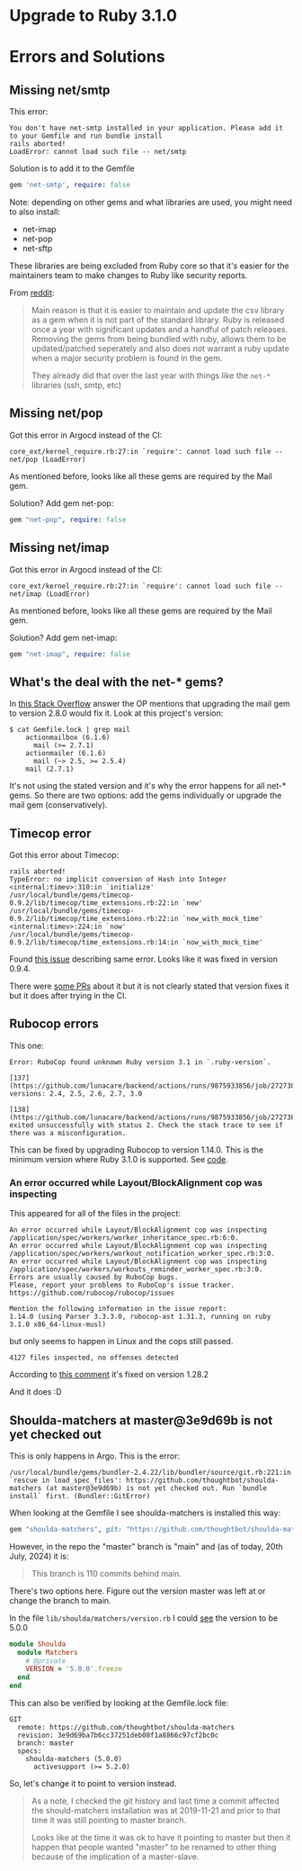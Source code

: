 # Upgrade to Ruby 3.1.0

# Errors and Solutions

## Missing net/smtp

This error:
```
You don't have net-smtp installed in your application. Please add it to your Gemfile and run bundle install
rails aborted!
LoadError: cannot load such file -- net/smtp
```

Solution is to add it to the Gemfile
```ruby
gem 'net-smtp', require: false
```

Note: depending on other gems and what libraries are used, you might need to also install:

- net-imap
- net-pop
- net-sftp

These libraries are being excluded from Ruby core so that it's easier for the maintainers team to make changes to Ruby like security reports.

From [reddit](https://www.reddit.com/r/ruby/comments/1d7xn3q/comment/l72dpa3/):
> Main reason is that it is easier to maintain and update the csv library as a gem when it is not part of the standard library. Ruby is released once a year with significant updates and a handful of patch releases. Removing the gems from being bundled with ruby, allows them to be updated/patched seperately and also does not warrant a ruby update when a major security problem is found in the gem.
>
> They already did that over the last year with things like the `net-*` libraries (ssh, smtp, etc)

## Missing net/pop

Got this error in Argocd instead of the CI:
```
core_ext/kernel_require.rb:27:in `require': cannot load such file -- net/pop (LoadError)
```

As mentioned before, looks like all these gems are required by the Mail gem.

Solution? Add gem net-pop:
```ruby
gem "net-pop", require: false
```

## Missing net/imap

Got this error in Argocd instead of the CI:
```
core_ext/kernel_require.rb:27:in `require': cannot load such file -- net/imap (LoadError)
```

As mentioned before, looks like all these gems are required by the Mail gem.

Solution? Add gem net-imap:
```ruby
gem "net-imap", require: false
```

## What's the deal with the net-* gems?

In [this Stack Overflow](https://stackoverflow.com/a/70500221/1407371) answer the OP mentions that upgrading the mail gem to version 2.8.0 would fix it. Look at this project's version:

```
$ cat Gemfile.lock | grep mail
    actionmailbox (6.1.6)
      mail (>= 2.7.1)
    actionmailer (6.1.6)
      mail (~> 2.5, >= 2.5.4)
    mail (2.7.1)
```

It's not using the stated version and it's why the error happens for all net-* gems. So there are two options: add the gems individually or upgrade the mail gem (conservatively).

## Timecop error

Got this error about Timecop:
```
rails aborted!
TypeError: no implicit conversion of Hash into Integer
<internal:timev>:310:in `initialize'
/usr/local/bundle/gems/timecop-0.9.2/lib/timecop/time_extensions.rb:22:in `new'
/usr/local/bundle/gems/timecop-0.9.2/lib/timecop/time_extensions.rb:22:in `new_with_mock_time'
<internal:timev>:224:in `now'
/usr/local/bundle/gems/timecop-0.9.2/lib/timecop/time_extensions.rb:14:in `now_with_mock_time'
```

Found [this issue](https://github.com/travisjeffery/timecop/issues/372) describing same error. Looks like it was fixed in version 0.9.4.

There were [some PRs](https://github.com/travisjeffery/timecop/pull/279) about it but it is not clearly stated that version fixes it but it does after trying in the CI.

## Rubocop errors

This one:
```
Error: RuboCop found unknown Ruby version 3.1 in `.ruby-version`.

[137](https://github.com/lunacare/backend/actions/runs/9875933856/job/27273893482#step:4:138)Supported versions: 2.4, 2.5, 2.6, 2.7, 3.0

[138](https://github.com/lunacare/backend/actions/runs/9875933856/job/27273893482#step:4:139)RuboCop exited unsuccessfully with status 2. Check the stack trace to see if there was a misconfiguration.
```

This can be fixed by upgrading Rubocop to version 1.14.0. This is the minimum version where Ruby 3.1.0 is supported. See [code](https://github.com/rubocop/rubocop/blob/v1.14.0/lib/rubocop/target_ruby.rb#L7).

### An error occurred while Layout/BlockAlignment cop was inspecting

This appeared for all of the files in the project:
```
An error occurred while Layout/BlockAlignment cop was inspecting /application/spec/workers/worker_inheritance_spec.rb:6:0.
An error occurred while Layout/BlockAlignment cop was inspecting /application/spec/workers/workout_notification_worker_spec.rb:3:0.
An error occurred while Layout/BlockAlignment cop was inspecting /application/spec/workers/workouts_reminder_worker_spec.rb:3:0.
Errors are usually caused by RuboCop bugs.
Please, report your problems to RuboCop's issue tracker.
https://github.com/rubocop/rubocop/issues

Mention the following information in the issue report:
1.14.0 (using Parser 3.3.3.0, rubocop-ast 1.31.3, running on ruby 3.1.0 x86_64-linux-musl)
```

but only seems to happen in Linux and the cops still passed.
```
4127 files inspected, no offenses detected
```

According to [this comment](https://github.com/rubocop/rubocop/issues/10599#issuecomment-1116276917) it's fixed on version 1.28.2

And it does :D

## Shoulda-matchers at master@3e9d69b is not yet checked out

This is only happens in Argo. This is the error:
```
/usr/local/bundle/gems/bundler-2.4.22/lib/bundler/source/git.rb:221:in `rescue in load_spec_files': https://github.com/thoughtbot/shoulda-matchers (at master@3e9d69b) is not yet checked out. Run `bundle install` first. (Bundler::GitError)
```

When looking at the Gemfile I see shoulda-matchers is installed this way:
```ruby
gem "shoulda-matchers", git: "https://github.com/thoughtbot/shoulda-matchers", branch: "master"
```

However, in the repo the "master" branch is "main" and (as of today, 20th July, 2024) it is:
> This branch is 110 commits behind main.

There's two options here. Figure out the version master was left at or change the branch to main.

In the file `lib/shoulda/matchers/version.rb` I could [see](https://github.com/thoughtbot/shoulda-matchers/blob/master/lib/shoulda/matchers/version.rb) the version to be 5.0.0
```ruby
module Shoulda
  module Matchers
    # @private
    VERSION = '5.0.0'.freeze
  end
end
```

This can also be verified by looking at the Gemfile.lock file:
```
GIT
  remote: https://github.com/thoughtbot/shoulda-matchers
  revision: 3e9d69ba7b6cc37251deb08f1a8866c97cf2bc0c
  branch: master
  specs:
    shoulda-matchers (5.0.0)
      activesupport (>= 5.2.0)
```

So, let's change it to point to version instead.

> As a note, I checked the git history and last time a commit affected the should-matchers installation was at 2019-11-21 and prior to that time it was still pointing to master branch.
>
> Looks like at the time it was ok to have it pointing to master but then it happen that people wanted "master" to be renamed to other thing because of the implication of a master-slave.